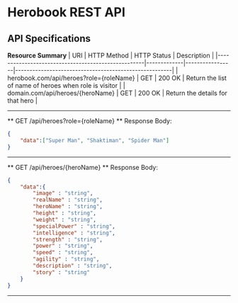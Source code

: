 # Herobook REST API
## API Specifications
**Resource Summary**
| URI                                                | HTTP Method |   HTTP Status   | Description                                           |
|----------------------------------------------------|-------------|-----------------|-------------------------------------------------------|
| herobook.com/api/heroes?role={roleName}              		     	 | GET         |   200 OK		 | Return the list of name of heroes when role is visitor               |
| domain.com/api/heroes/{heroName}                         | GET         |   200 OK        | Return the details for that hero                           |


---
** GET /api/heroes?role={roleName}  **
Response Body:
```json
{
	"data":["Super Man", "Shaktiman", "Spider Man"]	
}
```

---

** GET /api/heroes/{heroName}  **
Response Body:
```json
{
	"data":{
		"image" : "string",
		"realName" : "string",
		"heroName" : "string",
		"height" : "string",
		"weight" : "string",
		"specialPower" : "string",
		"intelligence" : "string",
		"strength" : "string",
		"power" : "string",
		"speed" : "string",
		"agility" : "string",
		"description" : "string",
		"story" : "string"
	}	
}
```

---